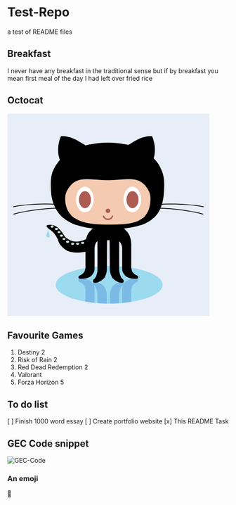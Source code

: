 # Test-Repo
a test of README files

## Breakfast
I never have any breakfast in the traditional sense but if by breakfast you mean first meal of the day I had left over fried rice 

## Octocat
![Octocat](https://github.com/BrendanC123/Test-Repo/blob/main/octocat.png)

## Favourite Games
1. Destiny 2
2. Risk of Rain 2
3. Red Dead Redemption 2
4. Valorant
5. Forza Horizon 5

## To do list
[ ] Finish 1000 word essay
[ ] Create portfolio website
[x] This README Task

## GEC Code snippet
![GEC-Code](https://github.com/BrendanC123/gecGit21-22/blob/master/Program13-Discount/Program13-Code.PNG)

### An emoji
💩
